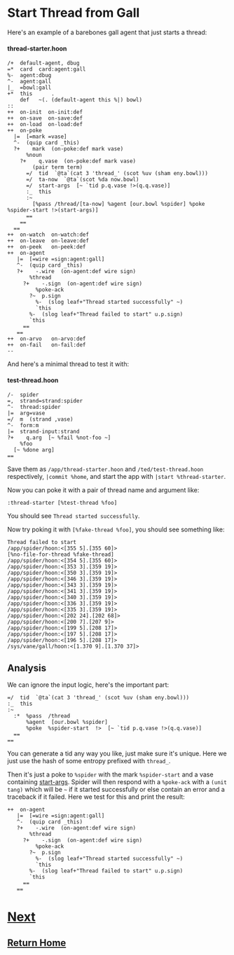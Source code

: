 # Start Thread from Gall

Here's an example of a barebones gall agent that just starts a thread:

#### thread-starter.hoon

```
/+  default-agent, dbug
=*  card  card:agent:gall
%-  agent:dbug
^-  agent:gall
|_  =bowl:gall
+*  this      .
    def   ~(. (default-agent this %|) bowl)
::
++  on-init  on-init:def
++  on-save  on-save:def
++  on-load  on-load:def
++  on-poke  
  |=  [=mark =vase]
  ^-  (quip card _this)
  ?+    mark  (on-poke:def mark vase)
      %noun
    ?+    q.vase  (on-poke:def mark vase)
        (pair term term)
      =/  tid  `@ta`(cat 3 'thread_' (scot %uv (sham eny.bowl)))
      =/  ta-now  `@ta`(scot %da now.bowl)
      =/  start-args  [~ `tid p.q.vase !>(q.q.vase)]
      :_  this
      :~
        [%pass /thread/[ta-now] %agent [our.bowl %spider] %poke %spider-start !>(start-args)]
      ==
    ==
  ==
++  on-watch  on-watch:def
++  on-leave  on-leave:def
++  on-peek   on-peek:def
++  on-agent
   |=  [=wire =sign:agent:gall]
   ^-  (quip card _this)
   ?+    -.wire  (on-agent:def wire sign)
       %thread
     ?+    -.sign  (on-agent:def wire sign)
         %poke-ack
       ?~  p.sign
         %-  (slog leaf+"Thread started successfully" ~)
         `this
       %-  (slog leaf+"Thread failed to start" u.p.sign)
       `this
     ==
   ==
++  on-arvo   on-arvo:def
++  on-fail   on-fail:def
--
```

And here's a minimal thread to test it with:

#### test-thread.hoon

```
/-  spider 
=,  strand=strand:spider 
^-  thread:spider 
|=  arg=vase 
=/  m  (strand ,vase) 
^-  form:m
|=  strand-input:strand
?+    q.arg  [~ %fail %not-foo ~]
    %foo
  [~ %done arg]
==
```

Save them as `/app/thread-starter.hoon` and `/ted/test-thread.hoon` respectively, `|commit %home`, and start the app with `|start %thread-starter`.

Now you can poke it with a pair of thread name and argument like:

```
:thread-starter [%test-thread %foo]
```

You should see `Thread started successfully`.

Now try poking it with `[%fake-thread %foo]`, you should see something like:

```
Thread failed to start
/app/spider/hoon:<[355 5].[355 60]>
[%no-file-for-thread %fake-thread]
/app/spider/hoon:<[354 5].[355 60]>
/app/spider/hoon:<[353 3].[359 19]>
/app/spider/hoon:<[350 3].[359 19]>
/app/spider/hoon:<[346 3].[359 19]>
/app/spider/hoon:<[343 3].[359 19]>
/app/spider/hoon:<[341 3].[359 19]>
/app/spider/hoon:<[340 3].[359 19]>
/app/spider/hoon:<[336 3].[359 19]>
/app/spider/hoon:<[335 3].[359 19]>
/app/spider/hoon:<[202 24].[202 68]>
/app/spider/hoon:<[200 7].[207 9]>
/app/spider/hoon:<[199 5].[208 17]>
/app/spider/hoon:<[197 5].[208 17]>
/app/spider/hoon:<[196 5].[208 17]>
/sys/vane/gall/hoon:<[1.370 9].[1.370 37]>
```

## Analysis

We can ignore the input logic, here's the important part:

```
=/  tid  `@ta`(cat 3 'thread_' (scot %uv (sham eny.bowl)))
:_  this
:~
  :*  %pass  /thread
      %agent  [our.bowl %spider]
      %poke  %spider-start  !>  [~ `tid p.q.vase !>(q.q.vase)]
  ==
==
```

You can generate a tid any way you like, just make sure it's unique. Here we just use the hash of some entropy prefixed with `thread_`.

Then it's just a poke to `%spider` with the mark `%spider-start` and a vase containing [start-args](../reference.md#start-thread). Spider will then respond with a `%poke-ack` with a `(unit tang)` which will be `~` if it started successfully or else contain an error and a traceback if it failed. Here we test for this and print the result:

```
++  on-agent
   |=  [=wire =sign:agent:gall]
   ^-  (quip card _this)
   ?+    -.wire  (on-agent:def wire sign)
       %thread
     ?+    -.sign  (on-agent:def wire sign)
         %poke-ack
       ?~  p.sign
         %-  (slog leaf+"Thread started successfully" ~)
         `this
       %-  (slog leaf+"Thread failed to start" u.p.sign)
       `this
     ==
   ==
```

# [Next](2_subscribe-for-result.md)
## [Return Home](../index.md)
